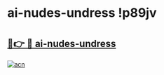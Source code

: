 # ai-nudes-undress !p89jv

# <h2><a href="https://dy9pai.esa.edu.pl?title=ai-nudes-undress&ref=p89jv">🔗👉 🔴 ai-nudes-undress</a></h2>

[![acn](https://github.com/user-attachments/assets/0f9c940e-d8b0-45ae-aac7-cd30a18b3e1c)](https://dy9pai.esa.edu.pl?title=ai-nudes-undress&ref=p89jv)

